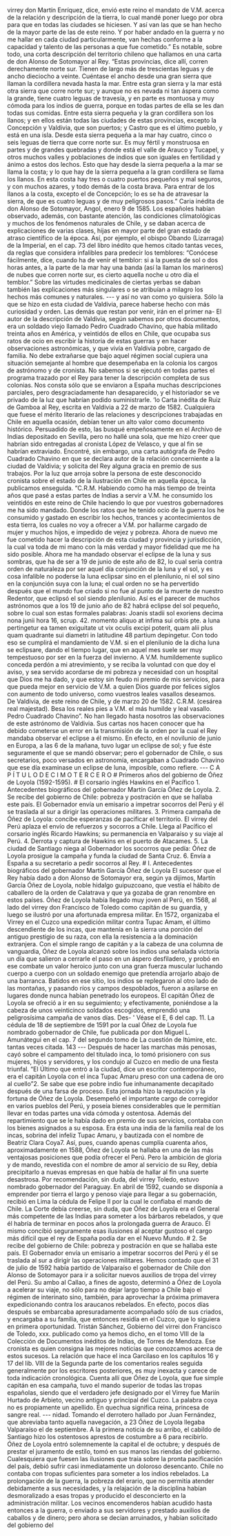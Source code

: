 virrey don Martín Enríquez, dice, envió este reino el mandato de V.M. acerca de la relación y descripción de la tierra, lo cual mandé poner luego por obra para que en todas las ciudades se hiciesen. Y así van las que se han hecho de la mayor parte de las de este reino. Y por haber andado en la guerra y no me hallar en cada ciudad particularmente, van hechas conforme a la capacidad y talento de las personas a que fue cometido.” Es notable, sobre todo, una corta descripción del territorio chileno que hallamos en una carta de don Alonso de Sotomayor al Rey. “Estas provincias, dice allí, corren derechamente norte sur. Tienen de largo más de trescientas leguas y de ancho dieciocho a veinte. Cuéntase el ancho desde una gran sierra que llaman la cordillera nevada hasta la mar. Entre esta gran sierra y la mar está otra sierra que corre norte sur; y aunque no es nevada ni tan áspera como la grande, tiene cuatro leguas de travesía, y en parte es montuosa y muy cómoda para los indios de guerra, porque en todas partes de ella se les dan todas sus comidas. Entre esta sierra pequeña y la gran cordillera son los llanos; y en ellos están todas las ciudades de estas provincias, excepto la Concepción y Valdivia, que son puertos; y Castro que es el último pueblo, y está en una isla. Desde esta sierra pequeña a la mar hay cuatro, cinco o seis leguas de tierra que corre norte sur. Es muy fértil y monstruosa en partes y de grandes quebradas y donde está el valle de Arauco y Tucapel, y otros muchos valles y poblaciones de indios que son iguales en fertilidad y ánimo a estos dos lechos. Esto que hay desde la sierra pequeña a la mar se llama la costa; y lo que hay de la sierra pequeña a la gran cordillera se llama los llanos. En esta costa hay tres o cuatro puertos pequeños y mal seguros, y con muchos azares, y todo demás de la costa brava. Para entrar de los llanos a la costa, excepto el de Concepción; lo es se ha de atravesar la sierra, de que es cuatro leguas y de muy peligrosos pasos.” Caria inédita de don Alonso de Sotomayor, Angol, enero 9 de 1585. Los españoles habían observado, además, con bastante atención, las condiciones climatológicas y muchos de los fenómenos naturales de Chile, y se daban acerca de explicaciones de varias clases, hijas en mayor parte del gran estado de atraso científico de la época. Así, por ejemplo, el obispo Obando (Lizarraga) de la Imperial, en el cap. 73 del libro inédito que hemos citado tantas veces, da reglas que considera infalibles para predecir los temblores: “Conócese fácilmente, dice, cuando ha de venir el temblor: si a la puesta de sol o dos horas antes, a la parte de la mar hay una banda (así la llaman los marineros) de nubes que corren norte sur, es cierto aquella noche u otro día el temblor.” Sobre las virtudes medicinales de ciertas yerbas se daban también las explicaciones más singulares o se atribuían a milagro los hechos más comunes y naturales. --- y así no van como yo quisiera. Sólo la que se hizo en esta ciudad de Valdivia, parece haberse hecho con más curiosidad y orden. Las demás que restan por venir, irán en el primer na- El autor de la descripción de Valdivia, según sabemos por otros documentos, era un soldado viejo llamado Pedro Cuadrado Chavino, que había militado treinta años en América, y veintidós de ellos en Chile, que ocupaba sus ratos de ocio en escribir la historia de estas guerras y en hacer observaciones astronómicas, y que vivía en Valdivia pobre, cargado de familia. No debe extrañarse que bajo aquel régimen social cupiera una situación semejante al hombre que desempeñaba en la colonia los cargos de astrónomo y de cronista. No sabemos si se ejecutó en todas partes el programa trazado por el Rey para tener la descripción completa de sus colonias. Nos consta sólo que se enviaron a España muchas descripciones parciales, pero desgraciadamente han desaparecido, y el historiador se ve privado de la luz que habrían podido suministrarle. ‘lo Carta inédita de Ruiz de Gamboa al Rey, escrita en Valdivia a 22 de marzo de 1582. Cualquiera que fuese el mérito literario de las relaciones y descripciones trabajadas en Chile en aquella ocasión, debían tener un alto valor como documento histórico. Persuadido de esto, las busqué empeñosamente en el Archivo de Indias depositado en Sevilla, pero no hallé una sola, que me hizo creer que habrían sido entregadas al cronista López de Velasco, y que al fin se habrían extraviado. Encontré, sin embargo, una carta autógrafa de Pedro Cuadrado Chavino en que se declara autor de la relación concerniente a la ciudad de Valdivia; y solicita del Rey alguna gracia en premio de sus trabajos. Por la luz que arroja sobre la persona de este desconocido cronista sobre el estado de la ilustración en Chile en aquella época, la publicamos enseguida. “C.R.M. Habiendo como ha más tiempo de treinta años que pasé a estas partes de Indias a servir a V.M. he consumido los veintidós en este reino de Chile haciendo lo que por vuestros gobernadores me ha sido mandado. Donde los ratos que he tenido ocio de la guerra los he consumido y gastado en escribir los hechos, trances y acontecimientos de esta tierra, los cuales no voy a ofrecer a V.M. por hallarme cargado de mujer y muchos hijos, e impedido de vejez y pobreza. Ahora de nuevo me fue cometido hacer la descripción de esta ciudad y provincia y jurisdicción, la cual va toda de mi mano con la más verdad y mayor fidelidad que me ha sido posible. Ahora me ha mandado observar el eclipse de la luna y sus sombras, que ha de ser a 19 de junio de este año de 82, lo cual sería contra orden de naturaleza por ser aquel día conjunción de la luna y el sol, y es cosa infalible no poderse la luna eclipsar sino en el plenilunio, ni el sol sino en la conjunción suya con la luna; el cual orden no se ha pervertido después que el mundo fue criado si no fue al punto de la muerte de nuestro Redentor, que eclipsó el sol siendo plenilunio. Así es el parecer de muchos astrónomos que a los 19 de junio año de 82 habrá eclipse del sol pequeño, sobre lo cual son estas formales palabras: Joanis stadii sol exoriens decima nona junii hora 16, scrup. 42. momento aliquo at infima sui orbis pte. a luna pertingetur ea tamen exiguitate ut vix oculis excipi poterit, quam alii plus quam quadrante sui diametri in latitudine 48 partium depingetur. Con todo eso se cumplirá el mandamiento de V.M. si en el plenilunio de la dicha luna se eclipsare, dando el tiempo lugar, que en aquel mes suele ser muy tempestuoso por ser en la fuerza del invierno. A V.M. humildemente suplico conceda perdón a mi atrevimiento, y se reciba la voluntad con que doy el aviso, y sea servido acordarse de mi pobreza y necesidad con un hospital que Dios me ha dado, y que estoy sin feudo ni premio de mis servicios, para que pueda mejor en servicio de V.M. a quien Dios guarde por felices siglos con aumento de todo universo, como vuestros leales vasallos deseamos. De Valdivia, de este reino de Chile, y de marzo 20 de 1582. C.R.M. (cesárea real majestad). Besa los reales pies a V.M. el más humilde y leal vasallo. Pedro Cuadrado Chavino”. No han llegado hasta nosotros las observaciones de este astrónomo de Valdivia. Sus cartas nos hacen conocer que ha debido cometerse un error en la transmisión de la orden por la cual el Rey mandaba observar el eclipse a él mismo. En efecto, en el novilunio de junio en Europa, a las 6 de la mañana, tuvo lugar un eclipse de sol; y fue éste seguramente el que se mandó observar; pero el gobernador de Chile, o sus secretarios, poco versados en astronomía, encargaban a Cuadrado Chavino que ese día examinase un eclipse de luna, imposible, como refiere. --- C A P Í T U L O D E C I M O T E R C E R O # Primeros años del gobierno de Óñez de Loyola (1592-1595). # El corsario inglés Hawkins en el Pacífico 1. Antecedentes biográficos del gobernador Martín García Óñez de Loyola. 2. Se recibe del gobierno de Chile: pobreza y postración en que se hallaba este país. El Gobernador envía un emisario a impetrar socorros del Perú y él se traslada al sur a dirigir las operaciones militares. 3. Primera campaña de Óñez de Loyola: concibe esperanzas de pacificar el territorio. El virrey del Perú aplaza el envío de refuerzos y socorros a Chile. Llega al Pacífico el corsario inglés Ricardo Hawkins; su permanencia en Valparaíso y su viaje al Perú. 4. Derrota y captura de Hawkins en el puerto de Atacames. 5. La ciudad de Santiago niega al Gobernador los socorros que pedía: Óñez de Loyola prosigue la campaña y funda la ciudad de Santa Cruz. 6. Envía a España a su secretario a pedir socorros al Rey. # I. Antecedentes biográficos del gobernador Martín García Óñez de Loyola El sucesor que el Rey había dado a don Alonso de Sotomayor era, según ya dijimos, Martín García Óñez de Loyola, noble hidalgo guipuzcoano, que vestía el hábito de caballero de la orden de Calatrava y que ya gozaba de gran renombre en estos países. Óñez de Loyola había llegado muy joven al Perú, en 1568, al lado del virrey don Francisco de Toledo como capitán de su guardia, y luego se ilustró por una afortunada empresa militar. En 1572, organizaba el Virrey en el Cuzco una expedición militar contra Tupac Amam, el último descendiente de los incas, que mantenía en la sierra una porción del antiguo prestigio de su raza, con ella la resistencia a la dominación extranjera. Con el simple rango de capitán y a la cabeza de una columna de vanguardia, Óñez de Loyola alcanzó sobre los indios una señalada victoria un día que salieron a cerrarle el paso en un áspero desfiladero, y probó en ese combate un valor heroico junto con una gran fuerza muscular luchando cuerpo a cuerpo con un soldado enemigo que pretendía arrojarlo abajo de una barranca. Batidos en ese sitio, los indios se replegaron al otro lado de las montañas, y pasando ríos y campos despoblados, fueron a asilarse en lugares donde nunca habían penetrado los europeos. El capitán Óñez de Loyola se ofreció a ir en su seguimiento; y efectivamente, poniéndose a la cabeza de unos veinticinco soldados escogidos, emprendió una peligrosísima campaña de vanos días. Des- ' Véase el E, 6 del cap. 11. La cédula de 18 de septiembre de 1591 por la cual Óñez de Loyola fue nombrado gobernador de Chile, fue publicada por don Miguel L. Amunátegui en el cap. 7 del segundo tomo de La cuestión de Itúmire, etc. tantas veces citada. 143 --- Después de hacer las marchas más penosas, cayó sobre el campamento del titulado inca, lo tomó prisionero con sus mujeres, hijos y servidores, y los condujo al Cuzco en medio de una fiesta triunfal. “El Último que entró a la ciudad, dice un escritor contemporáneo, era el capitán Loyola con el inca Tupac Amaru preso con una cadena de oro al cuello”2. Se sabe que ese pobre indio fue inhumanamente decapitado después de una farsa de proceso. Esta jornada hizo la reputación y la fortuna de Óñez de Loyola. Desempeñó el importante cargo de corregidor en varios pueblos del Perú, y poseía bienes considerables que le permitían llevar en todas partes una vida cómoda y ostentosa. Además del repartimiento que se le había dado en premio de sus servicios, contaba con los bienes asignados a su esposa. Era ésta una india de la familia real de los incas, sobrina del infeliz Tupac Amaru, y bautizada con el nombre de Beatriz Clara Coya7. Así, pues, cuando apenas cumplía cuarenta años, aproximadamente en 1588, Óñez de Loyola se hallaba en una de las más ventajosas posiciones que podía ofrecer el Perú. Pero la ambición de gloria y de mando, revestida con el nombre de amor al servicio de su Rey, debía precipitarlo a nuevas empresas en que había de hallar al fin una suerte desastrosa. Por recomendación, sin duda, del virrey Toledo, estuvo nombrado gobernador del Paraguay. En abril de 1592, cuando se disponía a emprender por tierra el largo y penoso viaje para llegar a su gobernación, recibió en Lima la cédula de Felipe II por la cual le confiaba el mando de Chile. La Corte debía creerse, sin duda, que Óñez de Loyola era el General más competente de las Indias para someter a los bárbaros rebelados, y que él habría de terminar en pocos años la prolongada guerra de Arauco. Él mismo concibió seguramente esas ilusiones al aceptar gustoso el cargo más difícil que el rey de España podía dar en el Nuevo Mundo. # 2. Se recibe del gobierno de Chile: pobreza y postración en que se hallaba este país. El Gobernador envía un emisario a impetrar socorros del Perú y él se traslada al sur a dirigir las operaciones militares. Hemos contado que el 31 de julio de 1592 había partido de Valparaíso el gobernador de Chile don Alonso de Sotomayor para ir a solicitar nuevos auxilios de tropa del virrey del Perú. Su ambo al Callao, a fines de agosto, determinó a Óñez de Loyola a acelerar su viaje, no sólo para no dejar largo tiempo a Chile bajo el régimen de interinato sino, también, para aprovechar la próxima primavera expedicionando contra los araucanos rebelados. En efecto, pocos días después se embarcaba apresuradamente acompañado sólo de sus criados, y encargaba a su familia, que entonces residía en el Cuzco, que lo siguiera en primera oportunidad. Tristán Sánchez, Gobierno del virrei don Francisco de Toledo, xxx. publicado como ya hemos dicho, en el tomo VIII de la Colección de Documentos inéditos de Indias, de Torres de Mendoza. Ese cronista es quien consigna las mejores noticias que conozcamos acerca de estos sucesos. La relación que hace el inca Garcilaso en los capítulos 16 y 17 del lib. VIII de la Segunda parte de los comentarios reales seguida generalmente por los escritores posteriores, es muy inexacta y carece de toda indicación cronológica. Cuenta allí que Óñez de Loyola, que fue simple capitán en esa campaña, tuvo el mando superior de todas las tropas españolas, siendo que el verdadero jefe designado por el Virrey fue Mariín Hurtado de Arbieto, vecino antiguo y principal del Cuzco. La palabra coya no es propiamente un apellido. En quechua significa reina, princesa de sangre real. --- nidad. Tomando el derrotero hallado por Juan Fernández, que abreviaba tanto aquella navegación, a 23 Óñez de Loyola llegaba Valparaíso el de septiembre. A la primera noticia de su arribo, el cabildo de Santiago hizo los ostentosos aprestos de costumbre a 6 para recibirlo. Óñez de Loyola entró solemnemente la capital el de octubre; y después de prestar el juramento de estilo, tomó en sus manos las riendas del gobierno. Cualesquiera que fuesen las ilusiones que traía sobre la pronta pacificación del país, debió sufrir casi inmediatamente un doloroso desencanto. Chile no contaba con tropas suficientes para someter a los indios rebelados. La prolongación de la guerra, la pobreza del erario, que no permitía atender debidamente a sus necesidades, y la relajación de la disciplina habían desmoralizado a esas tropas y producido el desconcierto en la administración militar. Los vecinos encomenderos habían acudido hasta entonces a la guerra, o enviado a sus servidores y prestado auxilios de caballos y de dinero; pero ahora se decían arruinados, y habían solicitado del gobierno del